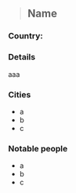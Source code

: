 >## Name

### Country: 

### Details

aaa

### Cities

- a
- b
- c

### Notable people
- a
- b
- c

